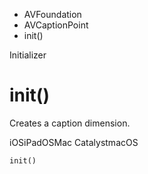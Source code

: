 

- AVFoundation
- AVCaptionPoint
-  init() 

Initializer

# init()

Creates a caption dimension.

iOSiPadOSMac CatalystmacOS

``` source
init()
```

